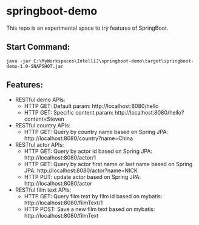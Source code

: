 # springboot-demo
This repo is an experimental space to try features of SpringBoot.

## Start Command:
    java -jar C:\MyWorkspaces\IntelliJ\springboot-demo\target\springboot-demo-1.0-SNAPSHOT.jar

## Features:
- RESTful demo APIs: 
  - HTTP GET: Default param: http://localhost:8080/hello
  - HTTP GET: Specific content param: http://localhost:8080/hello?content=Steven
- RESTful country APIs:
  - HTTP GET: Query by country name based on Spring JPA: http://localhost:8080/country?name=China
- RESTful actor APIs:
  - HTTP GET: Query by actor id based on Spring JPA: http://localhost:8080/actor/1
  - HTTP GET: Query by actor first name or last name based on Spring JPA: http://localhost:8080/actor?name=NICK
  - HTTP PUT: update actor based on Spring JPA: http://localhost:8080/actor
- RESTful film text APIs:
  - HTTP GET: Query film text by film id based on mybatis: http://localhost:8080/filmText/1
  - HTTP POST: Save a new film text based on mybatis: http://localhost:8080/filmText